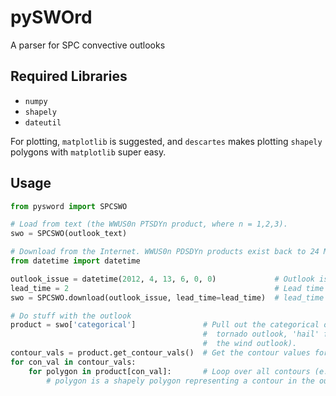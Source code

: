 # pySWOrd
A parser for SPC convective outlooks

## Required Libraries
* `numpy`
* `shapely`
* `dateutil`

For plotting, `matplotlib` is suggested, and `descartes` makes plotting `shapely` polygons with `matplotlib` super easy.

## Usage
```python
from pysword import SPCSWO

# Load from text (the WWUS0n PTSDYn product, where n = 1,2,3).
swo = SPCSWO(outlook_text)

# Download from the Internet. WWUS0n PDSDYn products exist back to 24 March 2005.
from datetime import datetime

outlook_issue = datetime(2012, 4, 13, 6, 0, 0)             # Outlook issuance time
lead_time = 2                                              # Lead time in the outlook in days
swo = SPCSWO.download(outlook_issue, lead_time=lead_time)  # lead_time defaults to 1 day if not specified.

# Do stuff with the outlook
product = swo['categorical']               # Pull out the categorical outlook (specify 'tornado' for the 
                                           #  tornado outlook, 'hail' for the hail outlook, or 'wind' for
                                           #  the wind outlook).
contour_vals = product.get_contour_vals()  # Get the contour values for this outlook
for con_val in contour_vals:
    for polygon in product[con_val]:       # Loop over all contours (e.g. all SLGT risk areas)
        # polygon is a shapely polygon representing a contour in the outlook.
```
